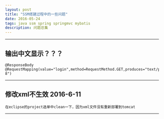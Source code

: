 ```yaml
---
layout: post
title: "SSM搭建过程中的一些问题"
date: 2016-05-24
tags: java ssm spring springmvc mybatis
description: 问题总集
---
```

***

## 输出中文显示？？？
    @ResponseBody
    @RequestMapping(value="login",method=RequestMethod.GET,produces="text/plain;charset=UTF-8")

***

## 修改xml不生效  2016-6-11
    在eclipse的project选单中clean一下，因为xml文件没有重新部署到tomcat

***